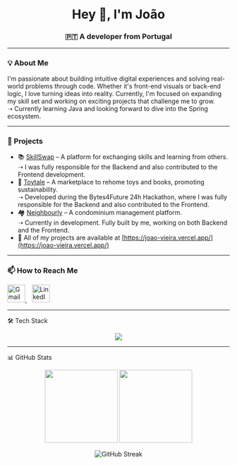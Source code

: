 <h1 align="center">Hey 👋, I'm João</h1>
<h3 align="center">🇵🇹 A  developer from Portugal</h3>

---

### 💡 About Me

I'm passionate about building intuitive digital experiences and solving real-world problems through code. Whether it's front-end visuals or back-end logic, I love turning ideas into reality. Currently, I'm focused on expanding my skill set and working on exciting projects that challenge me to grow. <br> ➝ Currently learning Java and looking forward to dive into the Spring ecosystem.

---

### 🔭  Projects

- 📚 [SkillSwap](https://github.com/joaovieira77/FinalProjectB4F) – A platform for exchanging skills and learning from others. <br> ➝ I was fully responsible for the Backend and also contributed to the Frontend development.
- 🧸 [Toytale](https://github.com/joaovieira77/toytale) – A marketplace to rehome toys and books, promoting sustainability. <br> ➝ Developed during the Bytes4Future 24h Hackathon, where I was fully responsible for the Backend and also contributed to the Frontend.
- 🏘 [Neighbourly](https://github.com/joaovieira77/Neighbourly) – A condominium management platform. <br> ➝ Currently in development. Fully built by me, working on both Backend and the Frontend.  
- 🚀 All of my projects are available at [https://joao-vieira.vercel.app/](https://joao-vieira.vercel.app/)

---

### 📫 How to Reach Me

<p align="left">
  <a href="mailto:joao7vieira@gmail.com" target="_blank" rel="noopener noreferrer">
    <img src="https://www.svgrepo.com/show/303161/gmail-icon-logo.svg" alt="Gmail" width="40" height="40"/>
  </a>
  &nbsp;&nbsp; 
  <a href="https://linkedin.com/in/joaovieira01/" target="_blank" rel="noopener noreferrer">
    <img src="https://raw.githubusercontent.com/rahuldkjain/github-profile-readme-generator/master/src/images/icons/Social/linked-in-alt.svg" alt="LinkedIn" width="40" height="40"/>
  </a>
</p>


---

🛠️ Tech Stack
<p align="center"> <img src="https://skillicons.dev/icons?i=js,ts,react,nextjs,nodejs,express,java,mongodb,html,css,tailwind,git,figma,postman" /> </p>

---


📊 GitHub Stats
<p align="center"> <img src="https://github-readme-stats.vercel.app/api?username=joaovieira77&show_icons=true&theme=onedark" height="165"/> 
  <img src="https://github-readme-stats.vercel.app/api/top-langs/?username=joaovieira77&layout=compact&theme=onedark" height="165"/> </p>

<p align="center">
  <img src="https://streak-stats.demolab.com?user=joaovieira77&theme=onedark&hide_border=false" alt="GitHub Streak"/>
</p>


